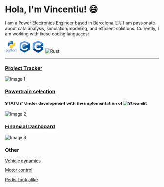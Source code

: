 # Hola,  I'm Vincentiu! 😄

I am a Power Electronics Engineer based in Barcelona 🇪🇸 I am passionate about data analysis, simulation/modeling, and efficient solutions.
Currently, I am working with these coding languages:

<p align="left">
  <img src="https://github.com/devicons/devicon/blob/master/icons/python/python-original-wordmark.svg" title="Python" alt="Python" width="40" height="40"/>
  <img src="https://github.com/devicons/devicon/blob/master/icons/c/c-original.svg" title="Modern C" alt="C" width="40" height="40"/>
  <img src="https://github.com/devicons/devicon/blob/master/icons/cplusplus/cplusplus-original.svg" title="Modern C++" alt="C++" width="40" height="40"/>
  <img src="https://images.prismic.io/barrage/d6b6bc3f-21a0-45bf-bb6f-1bbbbef00eaa_rust-programming-language-blog_post.jpeg?auto=compress,format&q=100" title="Rust" alt="Rust" width="40" height="40"/>
</p>

---


### [Project Tracker](https://github.com/itsVinM/Python_Project_Tracker)

<p align="left">
  <img src=https://github.com/itsVinM/Python_Project_Tracker/assets/85823292/1465ec21-415a-4302-9120-439ff7d1b36a alt="Image 1" width="500" height="200">
</p>

### [Powertrain selection](https://github.com/itsVinM/Powertrain-Case-Selection)
#### STATUS: Under development with the implementation of <img src="https://ericheilman.com/wp-content/uploads/2023/11/streamlit-logo-secondary-colormark-darktext.png?w=1568" title="Streamlit" alt="Streamlit" width="100" height="25"/> 
<p align="left">
  <img src=https://github.com/user-attachments/assets/3d40ab48-87dc-496d-ad83-555315a6963e alt="Image 2" width="500" height="200">
</p>

### [Financial Dashboard](https://github.com/itsVinM/FinancialDashboard)

<p align="left">
  <img src=https://github.com/itsVinM/FinancialDashboard/assets/85823292/2df1d311-ba5d-4d8c-99a6-41678ca911cc  alt="Image 3" width="500" height="200">
</p> 

### Other 

[Vehicle dynamics](https://github.com/itsVinM/Vehicle_dynamics)

[Motor control](https://github.com/itsVinM/Current_Control_Motor)

[Redis Look alike](https://github.com/itsVinM/Redis_look_alike)
